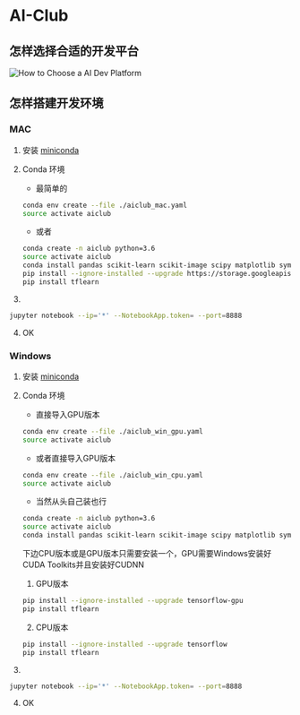 # AI-Club

## 怎样选择合适的开发平台

![How to Choose a AI Dev Platform](doc/images/How-to-Choose-a-AI-Dev-Platform.png)

## 怎样搭建开发环境

### MAC

1. 安装 [miniconda](https://conda.io/miniconda.html)
2. Conda 环境

    * 最简单的
    ```sh
    conda env create --file ./aiclub_mac.yaml
    source activate aiclub
    ```
    * 或者
    ```sh
    conda create -n aiclub python=3.6
    source activate aiclub
    conda install pandas scikit-learn scikit-image scipy matplotlib sympy jupyter nb_conda -y
    pip install --ignore-installed --upgrade https://storage.googleapis.com/tensorflow/mac/cpu/tensorflow-1.3.0-py3-none-any.whl
    pip install tflearn
    ```
3.
```sh
jupyter notebook --ip='*' --NotebookApp.token= --port=8888
```
4. OK

### Windows
1. 安装 [miniconda](https://conda.io/miniconda.html)
2. Conda 环境
    * 直接导入GPU版本
    ```sh
    conda env create --file ./aiclub_win_gpu.yaml
    source activate aiclub
    ```
    * 或者直接导入GPU版本

    ```sh
    conda env create --file ./aiclub_win_cpu.yaml
    source activate aiclub
    ```
    * 当然从头自己装也行
    ```sh
    conda create -n aiclub python=3.6
    source activate aiclub
    conda install pandas scikit-learn scikit-image scipy matplotlib sympy jupyter nb_conda -y
    ```
    下边CPU版本或是GPU版本只需要安装一个，GPU需要Windows安装好CUDA Toolkits并且安装好CUDNN

    1. GPU版本
    ```sh
    pip install --ignore-installed --upgrade tensorflow-gpu
    pip install tflearn
    ```
    2. CPU版本
    ```sh
    pip install --ignore-installed --upgrade tensorflow
    pip install tflearn
    ```
3.
```sh
jupyter notebook --ip='*' --NotebookApp.token= --port=8888
```
4. OK